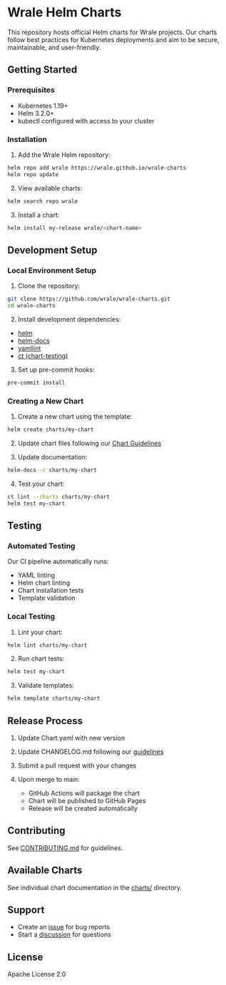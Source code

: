# Wrale Helm Charts

This repository hosts official Helm charts for Wrale projects. Our charts follow best practices for Kubernetes deployments and aim to be secure, maintainable, and user-friendly.

## Getting Started

### Prerequisites
- Kubernetes 1.19+
- Helm 3.2.0+
- kubectl configured with access to your cluster

### Installation

1. Add the Wrale Helm repository:
```bash
helm repo add wrale https://wrale.github.io/wrale-charts
helm repo update
```

2. View available charts:
```bash
helm search repo wrale
```

3. Install a chart:
```bash
helm install my-release wrale/<chart-name>
```

## Development Setup

### Local Environment Setup
1. Clone the repository:
```bash
git clone https://github.com/wrale/wrale-charts.git
cd wrale-charts
```

2. Install development dependencies:
- [helm](https://helm.sh/docs/intro/install/)
- [helm-docs](https://github.com/norwoodj/helm-docs)
- [yamllint](https://github.com/adrienverge/yamllint)
- [ct (chart-testing)](https://github.com/helm/chart-testing)

3. Set up pre-commit hooks:
```bash
pre-commit install
```

### Creating a New Chart

1. Create a new chart using the template:
```bash
helm create charts/my-chart
```

2. Update chart files following our [Chart Guidelines](docs/GUIDELINES.md)

3. Update documentation:
```bash
helm-docs -c charts/my-chart
```

4. Test your chart:
```bash
ct lint --charts charts/my-chart
helm test my-chart
```

## Testing

### Automated Testing
Our CI pipeline automatically runs:
- YAML linting
- Helm chart linting
- Chart installation tests
- Template validation

### Local Testing
1. Lint your chart:
```bash
helm lint charts/my-chart
```

2. Run chart tests:
```bash
helm test my-chart
```

3. Validate templates:
```bash
helm template charts/my-chart
```

## Release Process

1. Update Chart.yaml with new version

2. Update CHANGELOG.md following our [guidelines](docs/RELEASE.md)

3. Submit a pull request with your changes

4. Upon merge to main:
   - GitHub Actions will package the chart
   - Chart will be published to GitHub Pages
   - Release will be created automatically

## Contributing
See [CONTRIBUTING.md](CONTRIBUTING.md) for guidelines.

## Available Charts
See individual chart documentation in the [charts/](charts/) directory.

## Support
- Create an [issue](https://github.com/wrale/wrale-charts/issues/new/choose) for bug reports
- Start a [discussion](https://github.com/wrale/wrale-charts/discussions) for questions

## License
Apache License 2.0
